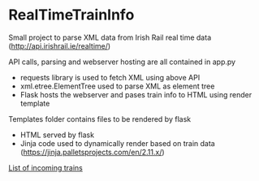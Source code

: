 # RealTimeTrainInfo

Small project to parse XML data from Irish Rail real time data (http://api.irishrail.ie/realtime/)

API calls, parsing and webserver hosting are all contained in app.py
  - requests library is used to fetch XML using above API
  - xml.etree.ElementTree used to parse XML as element tree
  - Flask hosts the webserver and pases train info to HTML using render template

Templates folder contains files to be rendered by flask
  - HTML served by flask
  - Jinja code used to dynamically render based on train data (https://jinja.palletsprojects.com/en/2.11.x/)

[List of incoming trains](images/screen1.png?raw=true)
